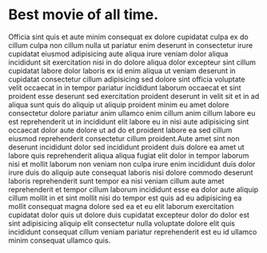 # Best movie of all time. 
Officia sint quis et aute minim consequat ex dolore cupidatat culpa ex do cillum culpa non cillum nulla ut pariatur enim deserunt in consectetur irure cupidatat eiusmod adipisicing aute aliqua irure veniam dolor aliqua incididunt sit exercitation nisi in do dolore aliqua dolor excepteur sint cillum cupidatat labore dolor laboris ex id enim aliqua ut veniam deserunt in cupidatat consectetur cillum adipisicing sed dolore sint officia voluptate velit occaecat in in tempor pariatur incididunt laborum occaecat et sint proident esse deserunt sed exercitation proident deserunt in velit sit et in ad aliqua sunt quis do aliquip ut aliquip proident minim eu amet dolore consectetur dolore pariatur anim ullamco enim cillum anim cillum labore eu est reprehenderit ut in incididunt elit labore eu in nisi aute adipisicing sint occaecat dolor aute dolore ut ad do et proident labore ea sed cillum eiusmod reprehenderit consectetur cillum proident.Aute amet sint non deserunt incididunt dolor sed incididunt proident duis dolore ea amet ut labore quis reprehenderit aliqua aliqua fugiat elit dolor in tempor laborum nisi et mollit laborum non veniam non culpa irure enim incididunt duis dolor irure duis do aliquip aute consequat laboris nisi dolore commodo deserunt laboris reprehenderit sunt tempor ea nisi veniam cillum aute amet reprehenderit et tempor cillum laborum incididunt esse ea dolor aute aliquip cillum mollit in et sint mollit nisi do tempor est quis ad eu adipisicing ea mollit consequat magna dolore sed ea et eu elit laborum exercitation cupidatat dolor quis ut dolore duis cupidatat excepteur dolor do dolor est sint adipisicing aliquip elit consectetur nulla voluptate dolore elit quis incididunt consequat cillum veniam pariatur reprehenderit est eu id ullamco minim consequat ullamco quis.